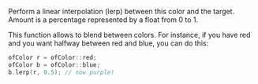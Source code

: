 
Perform a linear interpolation (lerp) between this color and the target. Amount is a percentage represented by a float from 0 to 1.

This function allows to blend between colors. For instance, if you have red and you want halfway between red and blue, you can do this:
```cpp
ofColor r = ofColor::red;
ofColor b = ofColor::blue;
b.lerp(r, 0.5); // now purple!
```





